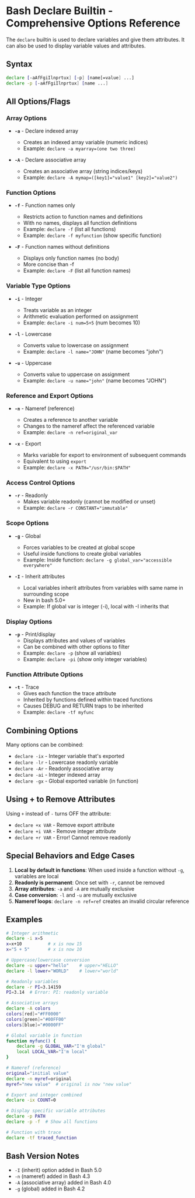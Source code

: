 # Bash Declare Builtin - Comprehensive Options Reference

The `declare` builtin is used to declare variables and give them attributes. It can also be used to display variable values and attributes.

## Syntax
```bash
declare [-aAfFgiIlnprtux] [-p] [name[=value] ...]
declare -p [-aAfFgiIlnprtux] [name ...]
```

## All Options/Flags

### Array Options
- **`-a`** - Declare indexed array
  - Creates an indexed array variable (numeric indices)
  - Example: `declare -a myarray=(one two three)`
  
- **`-A`** - Declare associative array
  - Creates an associative array (string indices/keys)
  - Example: `declare -A mymap=([key1]="value1" [key2]="value2")`

### Function Options
- **`-f`** - Function names only
  - Restricts action to function names and definitions
  - With no names, displays all function definitions
  - Example: `declare -f` (list all functions)
  - Example: `declare -f myfunction` (show specific function)

- **`-F`** - Function names without definitions
  - Displays only function names (no body)
  - More concise than -f
  - Example: `declare -F` (list all function names)

### Variable Type Options
- **`-i`** - Integer
  - Treats variable as an integer
  - Arithmetic evaluation performed on assignment
  - Example: `declare -i num=5+5` (num becomes 10)
  
- **`-l`** - Lowercase
  - Converts value to lowercase on assignment
  - Example: `declare -l name="JOHN"` (name becomes "john")
  
- **`-u`** - Uppercase
  - Converts value to uppercase on assignment
  - Example: `declare -u name="john"` (name becomes "JOHN")

### Reference and Export Options
- **`-n`** - Nameref (reference)
  - Creates a reference to another variable
  - Changes to the nameref affect the referenced variable
  - Example: `declare -n ref=original_var`
  
- **`-x`** - Export
  - Marks variable for export to environment of subsequent commands
  - Equivalent to using `export`
  - Example: `declare -x PATH="/usr/bin:$PATH"`

### Access Control Options
- **`-r`** - Readonly
  - Makes variable readonly (cannot be modified or unset)
  - Example: `declare -r CONSTANT="immutable"`

### Scope Options
- **`-g`** - Global
  - Forces variables to be created at global scope
  - Useful inside functions to create global variables
  - Example: Inside function: `declare -g global_var="accessible everywhere"`

- **`-I`** - Inherit attributes
  - Local variables inherit attributes from variables with same name in surrounding scope
  - New in bash 5.0+
  - Example: If global var is integer (-i), local with -I inherits that

### Display Options
- **`-p`** - Print/display
  - Displays attributes and values of variables
  - Can be combined with other options to filter
  - Example: `declare -p` (show all variables)
  - Example: `declare -pi` (show only integer variables)

### Function Attribute Options
- **`-t`** - Trace
  - Gives each function the trace attribute
  - Inherited by functions defined within traced functions
  - Causes DEBUG and RETURN traps to be inherited
  - Example: `declare -tf myfunc`

## Combining Options

Many options can be combined:
- `declare -ix` - Integer variable that's exported
- `declare -lr` - Lowercase readonly variable
- `declare -Ar` - Readonly associative array
- `declare -ai` - Integer indexed array
- `declare -gx` - Global exported variable (in function)

## Using + to Remove Attributes

Using `+` instead of `-` turns OFF the attribute:
- `declare +x VAR` - Remove export attribute
- `declare +i VAR` - Remove integer attribute
- `declare +r VAR` - Error! Cannot remove readonly

## Special Behaviors and Edge Cases

1. **Local by default in functions**: When used inside a function without `-g`, variables are local
2. **Readonly is permanent**: Once set with `-r`, cannot be removed
3. **Array attributes**: `-a` and `-A` are mutually exclusive
4. **Case conversion**: `-l` and `-u` are mutually exclusive
5. **Nameref loops**: `declare -n ref=ref` creates an invalid circular reference

## Examples

```bash
# Integer arithmetic
declare -i x=5
x=x+10          # x is now 15
x="5 + 5"       # x is now 10

# Uppercase/lowercase conversion
declare -u upper="hello"    # upper="HELLO"
declare -l lower="WORLD"    # lower="world"

# Readonly variables
declare -r PI=3.14159
PI=3.14  # Error: PI: readonly variable

# Associative arrays
declare -A colors
colors[red]="#FF0000"
colors[green]="#00FF00"
colors[blue]="#0000FF"

# Global variable in function
function myfunc() {
    declare -g GLOBAL_VAR="I'm global"
    local LOCAL_VAR="I'm local"
}

# Nameref (reference)
original="initial value"
declare -n myref=original
myref="new value"  # original is now "new value"

# Export and integer combined
declare -ix COUNT=0

# Display specific variable attributes
declare -p PATH
declare -p -f  # Show all functions

# Function with trace
declare -tf traced_function
```

## Bash Version Notes

- `-I` (inherit) option added in Bash 5.0
- `-n` (nameref) added in Bash 4.3
- `-A` (associative array) added in Bash 4.0
- `-g` (global) added in Bash 4.2